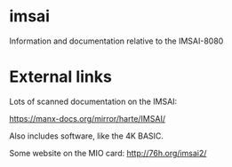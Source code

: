 # imsai

Information and documentation relative to the IMSAI-8080


# External links

Lots of scanned documentation on the IMSAI:

https://manx-docs.org/mirror/harte/IMSAI/

Also includes software, like the 4K BASIC.


Some website on the MIO card: http://76h.org/imsai2/

